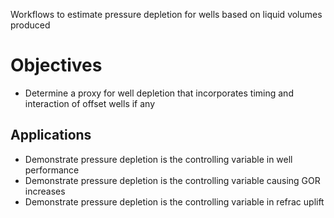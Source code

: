 Workflows to estimate pressure depletion for wells based on liquid volumes produced
# Objectives
* Determine a proxy for well depletion that incorporates timing and interaction of offset wells if any
##                      Applications
* Demonstrate pressure depletion is the controlling variable in well performance
* Demonstrate pressure depletion is the controlling variable causing GOR increases
* Demonstrate pressure depletion is the controlling variable in refrac uplift
